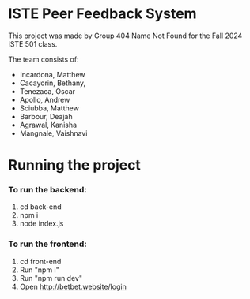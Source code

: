 # ISTE Peer Feedback System

This project was made by Group 404 Name Not Found for the Fall 2024 ISTE 501 class. 

The team consists of:
- Incardona, Matthew
- Cacayorin, Bethany,
- Tenezaca, Oscar
- Apollo, Andrew
- Sciubba, Matthew
- Barbour, Deajah
- Agrawal, Kanisha
- Mangnale, Vaishnavi


# Running the project

### To run the backend:
1) cd back-end
2) npm i
3) node index.js

### To run the frontend:
1) cd front-end
2) Run "npm i"
3) Run "npm run dev"
3) Open http://betbet.website/login
